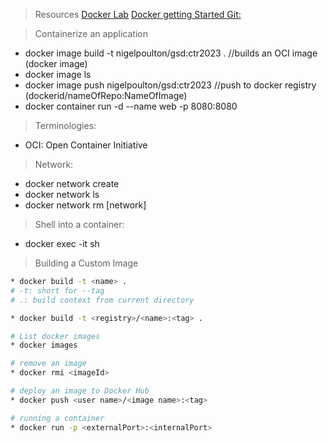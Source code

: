 > Resources
[Docker Lab](https://labs.play-with-docker.com/)
[Docker getting Started Git: ](https://github.com/nigelpoulton/gsd)


> Containerize an application  
* docker image build -t nigelpoulton/gsd:ctr2023 . //builds an OCI image (docker image)
* docker image ls
* docker image push nigelpoulton/gsd:ctr2023     //push to docker registry (dockerid/nameOfRepo:NameOfImage)
* docker container run -d --name web -p 8080:8080



> Terminologies:  
* OCI: Open Container Initiative

> Network:
* docker network create
* docker network ls
* docker network rm [network]

> Shell into a container:  
* docker exec -it <containerId> sh

> Building a Custom Image  

```sh
* docker build -t <name> .
# -t: short for --tag
# .: build context from current directory

* docker build -t <registry>/<name>:<tag> .

# List docker images
* docker images

# remove an image
* docker rmi <imageId>

# deploy an image to Docker Hub
* docker push <user name>/<image name>:<tag>

# running a container
* docker run -p <externalPort>:<internalPort>

```